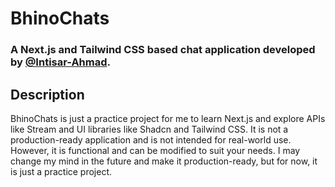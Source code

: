 # BhinoChats 
### A Next.js and Tailwind CSS based chat application developed by [@Intisar-Ahmad](https://github.com/Intisar-Ahmad).

## Description
BhinoChats is just a practice project for me to learn Next.js and explore APIs like Stream and UI libraries like Shadcn and Tailwind CSS. It is not a production-ready application and is not intended for real-world use. However, it is functional and can be modified to suit your needs. I may change my mind in the future and make it production-ready, but for now, it is just a practice project.




